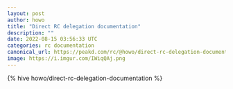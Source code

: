 ```yaml
---
layout: post
author: howo
title: "Direct RC delegation documentation"
description: ""
date: 2022-08-15 03:56:33 UTC
categories: rc documentation
canonical_url: https://peakd.com/rc/@howo/direct-rc-delegation-documentation
image: https://i.imgur.com/IWiqQAj.png
---
```

{% hive howo/direct-rc-delegation-documentation %}

